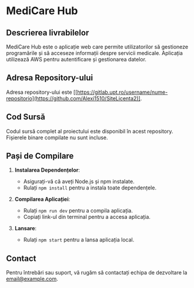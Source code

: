 # MediCare Hub

## Descrierea livrabilelor

MediCare Hub este o aplicație web care permite utilizatorilor să gestioneze programările și să acceseze informații despre servicii medicale. Aplicația utilizează AWS pentru autentificare și gestionarea datelor.

## Adresa Repository-ului

Adresa repository-ului este [[https://gitlab.upt.ro/username/nume-repositorio](https://github.com/Alexi1510/SiteLicenta2)].

## Cod Sursă

Codul sursă complet al proiectului este disponibil în acest repository. Fișierele binare compilate nu sunt incluse.

## Pași de Compilare

1. **Instalarea Dependențelor**:
   - Asigurați-vă că aveți Node.js și npm instalate.
   - Rulați `npm install` pentru a instala toate dependențele.

2. **Compilarea Aplicației**:
   - Rulați `npm run dev` pentru a compila aplicația.
   - Copiați link-ul din terminal pentru a accesa aplicația.


3. **Lansare**:
   - Rulați `npm start` pentru a lansa aplicația local.

## Contact

Pentru întrebări sau suport, vă rugăm să contactați echipa de dezvoltare la [email@example.com](mailto:email@example.com).
